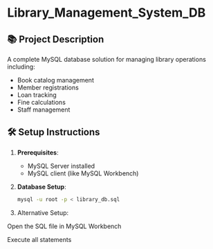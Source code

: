 # Library_Management_System_DB

## 📚 Project Description
A complete MySQL database solution for managing library operations including:
- Book catalog management
- Member registrations
- Loan tracking
- Fine calculations
- Staff management

## 🛠️ Setup Instructions

1. **Prerequisites**:
   - MySQL Server installed
   - MySQL client (like MySQL Workbench)

2. **Database Setup**:
   ```bash
   mysql -u root -p < library_db.sql
3. Alternative Setup:

Open the SQL file in MySQL Workbench

Execute all statements
